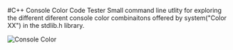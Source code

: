 #C++ Console Color Code Tester
Small command line utlity for exploring the different diferent console color combinaitons offered by system("Color XX") in the stdlib.h library.

![Console Color](http://i.imgur.com/vZjxkpM.jpg)
